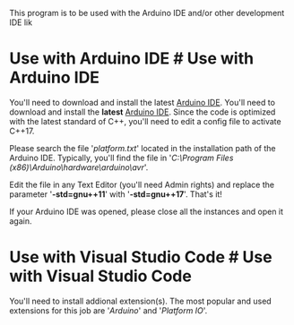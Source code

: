 This program is to be used with the Arduino IDE and/or other development IDE lik

# Use with Arduino IDE	# Use with Arduino IDE

You'll need to download and install the latest [Arduino IDE](https://www.arduino.cc/en/software).	You'll need to download and install the **latest** [Arduino IDE](https://www.arduino.cc/en/software).
Since the code is optimized with the latest standard of C++, you'll need to edit a config file to activate C++17. 	

Please search the file '*platform.txt*' located in the installation path of the Arduino IDE. Typically, you'll find the file in '*C:\Program Files (x86)\Arduino\hardware\arduino\avr*'.	

Edit the file in any Text Editor (you'll need Admin rights) and replace the parameter '**-std=gnu++11**' with '**-std=gnu++17**'. That's it!	

If your Arduino IDE was opened, please close all the instances and open it again.	

# Use with Visual Studio Code	# Use with Visual Studio Code

You'll need to install addional extension(s). The most popular and used extensions for this job are '*Arduino*' and '*Platform IO*'.
